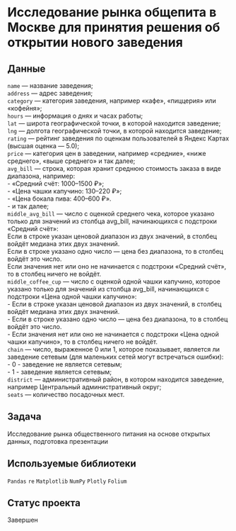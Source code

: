# Исследование рынка общепита в Москве для принятия решения об открытии нового заведения

## Данные

`name` — название заведения;\
`address` — адрес заведения;\
`category` — категория заведения, например «кафе», «пиццерия» или «кофейня»;\
`hours` — информация о днях и часах работы;\
`lat` — широта географической точки, в которой находится заведение;\
`lng` — долгота географической точки, в которой находится заведение;\
`rating` — рейтинг заведения по оценкам пользователей в Яндекс Картах (высшая оценка — 5.0);\
`price` — категория цен в заведении, например «средние», «ниже среднего», «выше среднего» и так далее;\
`avg_bill` — строка, которая хранит среднюю стоимость заказа в виде диапазона, например:\
    - «Средний счёт: 1000–1500 ₽»;\
    - «Цена чашки капучино: 130–220 ₽»;\
    - «Цена бокала пива: 400–600 ₽».\
    - и так далее;\
`middle_avg_bill` — число с оценкой среднего чека, которое указано только для значений из столбца avg_bill, начинающихся с подстроки «Средний счёт»:\
    Если в строке указан ценовой диапазон из двух значений, в столбец войдёт медиана этих двух значений.\
    Если в строке указано одно число — цена без диапазона, то в столбец войдёт это число.\
    Если значения нет или оно не начинается с подстроки «Средний счёт», то в столбец ничего не войдёт.\
`middle_coffee_cup` — число с оценкой одной чашки капучино, которое указано только для значений из столбца avg_bill, начинающихся с подстроки «Цена одной чашки капучино»:\
    - Если в строке указан ценовой диапазон из двух значений, в столбец войдёт медиана этих двух значений.\
    - Если в строке указано одно число — цена без диапазона, то в столбец войдёт это число.\
    - Если значения нет или оно не начинается с подстроки «Цена одной чашки капучино», то в столбец ничего не войдёт.\
`chain` — число, выраженное 0 или 1, которое показывает, является ли заведение сетевым (для маленьких сетей могут встречаться ошибки):\
    - 0 - заведение не является сетевым;\
    - 1 - заведение является сетевым;\
`district` — административный район, в котором находится заведение, например Центральный административный округ;\
`seats` — количество посадочных мест.

## Задача

Исследование рынка общественного питания на основе открытых данных, подготовка презентации

## Используемые библиотеки

`Pandas` `re` `Matplotlib` `NumPy` `Plotly` `Folium`

## Статус проекта

Завершен
